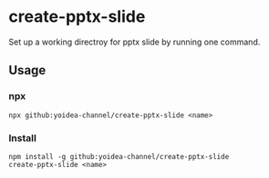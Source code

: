 # create-pptx-slide

Set up a working directroy for pptx slide by running one command.

## Usage

### npx

```
npx github:yoidea-channel/create-pptx-slide <name>
```

### Install

```
npm install -g github:yoidea-channel/create-pptx-slide
create-pptx-slide <name>
```
